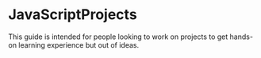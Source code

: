 # JavaScriptProjects
This guide is intended for people looking to work on projects to get hands-on learning experience but out of ideas.
